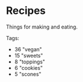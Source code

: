 Recipes
=========

Things for making and eating.

Tags:
- 36 "vegan"
- 15 "sweets"
- 8 "toppings"
- 6 "cookies"
- 5 "scones"

